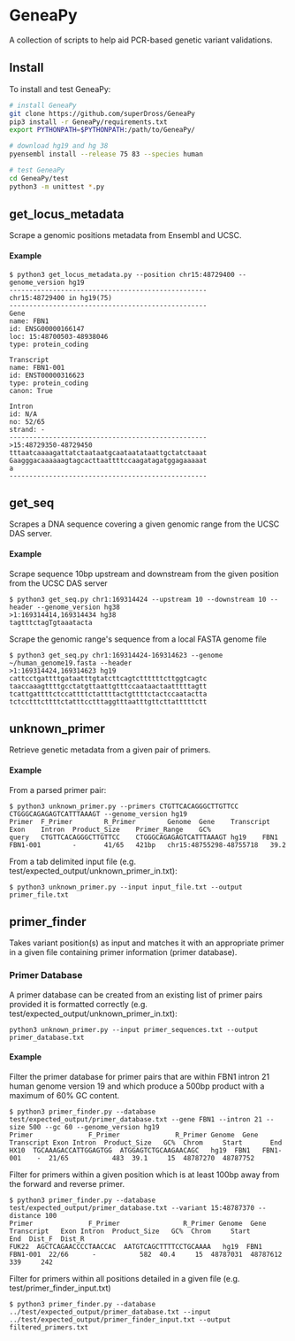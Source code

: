 # GeneaPy

A collection of scripts to help aid PCR-based genetic variant validations.

## Install
To install and test GeneaPy:
```bash
# install GeneaPy
git clone https://github.com/superDross/GeneaPy
pip3 install -r GeneaPy/requirements.txt
export PYTHONPATH=$PYTHONPATH:/path/to/GeneaPy/

# download hg19 and hg 38
pyensembl install --release 75 83 --species human

# test GeneaPy
cd GeneaPy/test
python3 -m unittest *.py
```

## get_locus_metadata
Scrape a genomic positions metadata from Ensembl and UCSC.

#### Example
```
$ python3 get_locus_metadata.py --position chr15:48729400 --genome_version hg19
--------------------------------------------------
chr15:48729400 in hg19(75)
--------------------------------------------------
Gene
name: FBN1
id: ENSG00000166147
loc: 15:48700503-48938046
type: protein_coding

Transcript
name: FBN1-001
id: ENST00000316623
type: protein_coding
canon: True

Intron
id: N/A
no: 52/65
strand: -
--------------------------------------------------
>15:48729350-48729450
tttaatcaaaagattatctaataatgcaataatataattgctatctaaat
Gaagggacaaaaaagtagcacttaattttccaagatagatggagaaaaat
a
--------------------------------------------------
```

## get_seq
Scrapes a DNA sequence covering a given genomic range from the UCSC DAS server.

#### Example

Scrape sequence 10bp upstream and downstream from the given position from the UCSC DAS server
```
$ python3 get_seq.py chr1:169314424 --upstream 10 --downstream 10 --header --genome_version hg38
>1:169314414,169314434 hg38
tagtttctagTgtaaatacta
```
Scrape the genomic range's sequence from a local FASTA genome file
```
$ python3 get_seq.py chr1:169314424-169314623 --genome ~/human_genome19.fasta --header
>1:169314424,169314623 hg19
cattcctgattttgataatttgtatcttcagtcttttttcttggtcagtc
taaccaaagttttgcctatgttaattgtttccaataactaatttttagtt
tcattgattttctccattttctattttactgttttctactccaatactta
tctcctttcttttctatttcctttaggtttaatttgttcttatttttctt

```

## unknown_primer
Retrieve genetic metadata from a given pair of primers.

#### Example
From a parsed primer pair:
```
$ python3 unknown_primer.py --primers CTGTTCACAGGGCTTGTTCC CTGGGCAGAGAGTCATTTAAAGT --genome_version hg19
Primer  F_Primer        R_Primer        Genome  Gene    Transcript      Exon    Intron  Product_Size    Primer_Range    GC%
query   CTGTTCACAGGGCTTGTTCC    CTGGGCAGAGAGTCATTTAAAGT hg19    FBN1    FBN1-001        -       41/65   421bp   chr15:48755298-48755718   39.2
```
From a tab delimited input file (e.g. test/expected_output/unknown_primer_in.txt):
```
$ python3 unknown_primer.py --input input_file.txt --output primer_file.txt
```

## primer_finder
Takes variant position(s) as input and matches it with an appropriate primer in a given file containing primer information (primer database).

### Primer Database
A primer database can be created from an existing list of primer pairs provided it is formatted correctly (e.g. test/expected_output/unknown_primer_in.txt):
```
python3 unknown_primer.py --input primer_sequences.txt --output primer_database.txt
```

#### Example
Filter the primer database for primer pairs that are within FBN1 intron 21 human genome version 19 and which produce a 500bp product with a maximum of 60% GC content.
```
$ python3 primer_finder.py --database test/expected_output/primer_database.txt --gene FBN1 --intron 21 --size 500 --gc 60 --genome_version hg19
Primer              F_Primer              R_Primer Genome  Gene Transcript Exon Intron  Product_Size   GC%  Chrom     Start       End                         
HX10  TGCAAAGACCATTGGAGTGG  ATGGAGTCTGCAAGAACAGC   hg19  FBN1   FBN1-001    -  21/65           483  39.1     15  48787270  48787752
```
Filter for primers within a given position which is at least 100bp away from the forward and reverse primer.
```
$ python3 primer_finder.py --database test/expected_output/primer_database.txt --variant 15:48787370 --distance 100
Primer              F_Primer                R_Primer Genome  Gene Transcript   Exon Intron  Product_Size   GC%  Chrom     Start       End  Dist_F  Dist_R
FUK22  AGCTCAGAACCCCTAACCAC  AATGTCAGCTTTTCCTGCAAAA   hg19  FBN1   FBN1-001  22/66      -           582  40.4     15  48787031  48787612     339     242
```
Filter for primers within all positions detailed in a given file (e.g. test/primer_finder_input.txt)
```
$ python3 primer_finder.py --database ../test/expected_output/primer_database.txt --input  ../test/expected_output/primer_finder_input.txt --output filtered_primers.txt
```
